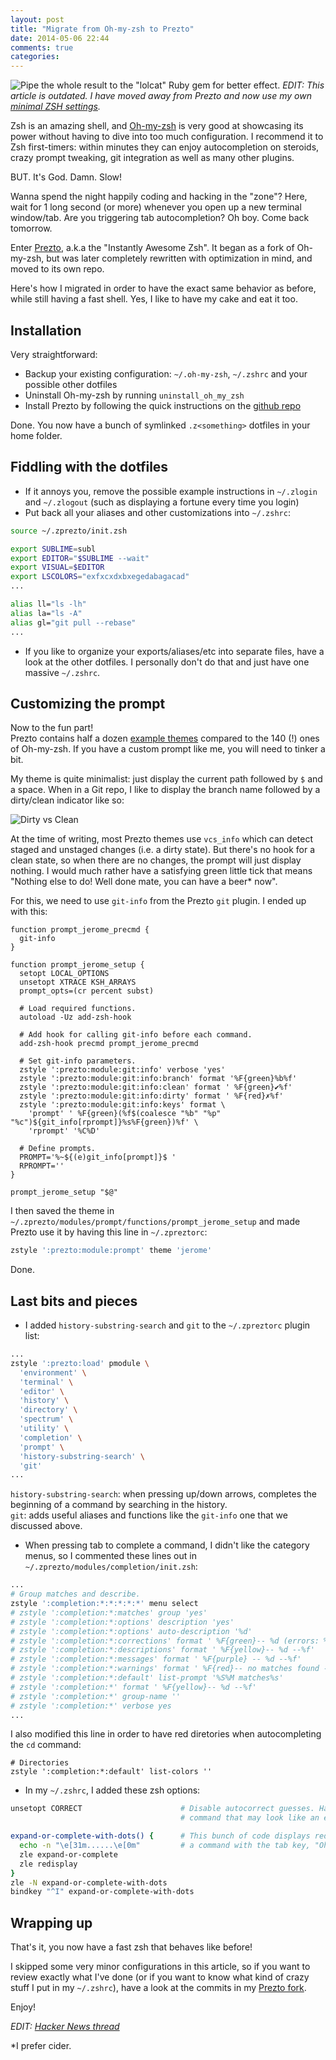 ```yaml
---
layout: post
title: "Migrate from Oh-my-zsh to Prezto"
date: 2014-05-06 22:44
comments: true
categories: 
---
```


<img class="header" src="https://farm6.staticflickr.com/5553/14847770315_4dc2f5c4ef_m.jpg" title= "Pipe the whole result to the &quot;lolcat&quot; Ruby gem for better effect." /> 

<span class="article-only">
<em>
EDIT: This article is outdated. I have moved away from Prezto and now use my own
<a href="https://github.com/jeromedalbert/dotfiles/blob/3e91c7bf8b44b4d989eaab49cc4ca412f7ecbb73/.zshrc">minimal ZSH settings</a>.
</em>
</span>

Zsh is an amazing shell, and
<a href="https://github.com/robbyrussell/oh-my-zsh" target="_blank">Oh-my-zsh</a>
is very good at showcasing its power without having to dive into too much configuration.
I recommend it to Zsh first-timers: within minutes they can enjoy autocompletion on steroids,
crazy prompt tweaking, git integration as well as many other plugins.

BUT. It's God. Damn. Slow!<!--more-->

Wanna spend the night happily coding and hacking in the "zone"?
Here, wait for 1 long second (or more) whenever you open up a new terminal window/tab.
Are you triggering tab autocompletion? Oh boy. Come back tomorrow.

Enter
<a href="https://github.com/sorin-ionescu/prezto" target="_blank">Prezto</a>,
a.k.a the "Instantly Awesome Zsh".
It began as a fork of Oh-my-zsh, but was later completely rewritten with optimization in mind, and moved to its own repo.

Here's how I migrated in order to have the exact same behavior as before, while still having a fast shell.
Yes, I like to have my cake and eat it too.

## Installation

Very straightforward:

- Backup your existing configuration: `~/.oh-my-zsh`, `~/.zshrc` and your possible other dotfiles
- Uninstall Oh-my-zsh by running `uninstall_oh_my_zsh`
- Install Prezto by following the quick instructions on the
  <a href="https://github.com/sorin-ionescu/prezto" target="_blank">github repo</a>

Done. You now have a bunch of symlinked `.z<something>` dotfiles in your home folder.

## Fiddling with the dotfiles

- If it annoys you, remove the possible example instructions in `~/.zlogin` and
  `~/.zlogout` (such as displaying a fortune every time you login)
- Put back all your aliases and other customizations into `~/.zshrc`:

``` sh
source ~/.zprezto/init.zsh

export SUBLIME=subl
export EDITOR="$SUBLIME --wait"
export VISUAL=$EDITOR
export LSCOLORS="exfxcxdxbxegedabagacad"
...

alias ll="ls -lh"
alias la="ls -A"
alias gl="git pull --rebase"
...
```

- If you like to organize your exports/aliases/etc into separate files,
  have a look at the other dotfiles. I personally don't do that and just have one massive `~/.zshrc`.

## Customizing the prompt

Now to the fun part!  
Prezto contains half a dozen
<a href="https://github.com/sorin-ionescu/prezto#themes" target="_blank">example themes</a>
compared to the 140 (!) ones of Oh-my-zsh.
If you have a custom prompt like me, you will need to tinker a bit.

My theme is quite minimalist: just display the current path followed by `$` and a space.
When in a Git repo, I like to display the branch name followed by a dirty/clean indicator like so:

<img src="https://farm6.staticflickr.com/5562/14685304517_58427bb488_o.png"
title="Dirty vs Clean" />

At the time of writing, most Prezto themes use `vcs_info` which can detect staged and unstaged changes (i.e. a dirty state).
But there's no hook for a clean state, so when there are no changes, the prompt will just display nothing.
I would much rather have a satisfying green little tick that means
"Nothing else to do! Well done mate, you can have a beer\* now".

For this, we need to use `git-info` from the Prezto `git` plugin. I ended up with this:

```
function prompt_jerome_precmd {
  git-info
}

function prompt_jerome_setup {
  setopt LOCAL_OPTIONS
  unsetopt XTRACE KSH_ARRAYS
  prompt_opts=(cr percent subst)

  # Load required functions.
  autoload -Uz add-zsh-hook

  # Add hook for calling git-info before each command.
  add-zsh-hook precmd prompt_jerome_precmd

  # Set git-info parameters.
  zstyle ':prezto:module:git:info' verbose 'yes'
  zstyle ':prezto:module:git:info:branch' format '%F{green}%b%f'
  zstyle ':prezto:module:git:info:clean' format ' %F{green}✔%f'
  zstyle ':prezto:module:git:info:dirty' format ' %F{red}✗%f'
  zstyle ':prezto:module:git:info:keys' format \
    'prompt' ' %F{green}(%f$(coalesce "%b" "%p" "%c")${git_info[rprompt]}%s%F{green})%f' \
    'rprompt' '%C%D'

  # Define prompts.
  PROMPT='%~${(e)git_info[prompt]}$ '
  RPROMPT=''
}

prompt_jerome_setup "$@"
```

I then saved the theme in
`~/.zprezto/modules/prompt/functions/prompt_jerome_setup`
and made Prezto use it by having this line in `~/.zpreztorc`:
``` sh
zstyle ':prezto:module:prompt' theme 'jerome'
```

Done.

## Last bits and pieces

- I added `history-substring-search` and `git` to the `~/.zpreztorc` plugin list:
``` sh
...
zstyle ':prezto:load' pmodule \
  'environment' \
  'terminal' \
  'editor' \
  'history' \
  'directory' \
  'spectrum' \
  'utility' \
  'completion' \
  'prompt' \
  'history-substring-search' \
  'git'
...
```

`history-substring-search`: when pressing up/down arrows, completes the beginning of a command by searching in the history.  
`git`: adds useful aliases and functions like the `git-info` one that we discussed above.

- When pressing tab to complete a command, I didn't like the category menus,
  so I commented these lines out in `~/.zprezto/modules/completion/init.zsh`:
```sh
...
# Group matches and describe.
zstyle ':completion:*:*:*:*:*' menu select
# zstyle ':completion:*:matches' group 'yes'
# zstyle ':completion:*:options' description 'yes'
# zstyle ':completion:*:options' auto-description '%d'
# zstyle ':completion:*:corrections' format ' %F{green}-- %d (errors: %e) --%f'
# zstyle ':completion:*:descriptions' format ' %F{yellow}-- %d --%f'
# zstyle ':completion:*:messages' format ' %F{purple} -- %d --%f'
# zstyle ':completion:*:warnings' format ' %F{red}-- no matches found --%f'
# zstyle ':completion:*:default' list-prompt '%S%M matches%s'
# zstyle ':completion:*' format ' %F{yellow}-- %d --%f'
# zstyle ':completion:*' group-name ''
# zstyle ':completion:*' verbose yes
...
```

I also modified this line in order to have red diretories when autocompleting the `cd` command:
```
# Directories
zstyle ':completion:*:default' list-colors ''
```

- In my `~/.zshrc`, I added these zsh options:
```sh
unsetopt CORRECT                      # Disable autocorrect guesses. Happens when typing a wrong
                                      # command that may look like an existing one.

expand-or-complete-with-dots() {      # This bunch of code displays red dots when autocompleting
  echo -n "\e[31m......\e[0m"         # a command with the tab key, "Oh-my-zsh"-style.
  zle expand-or-complete
  zle redisplay
}
zle -N expand-or-complete-with-dots
bindkey "^I" expand-or-complete-with-dots
```

## Wrapping up

That's it, you now have a fast zsh that behaves like before!

I skipped some very minor configurations in this article,
so if you want to review exactly what I've done (or if you want to know what kind of crazy stuff I put in my `~/.zshrc`),
have a look at the commits in my
<a href="https://github.com/jeromedalbert/prezto/commits/master" target="_blank">Prezto fork</a>.

Enjoy!

*EDIT: <a href="https://news.ycombinator.com/item?id=8158707" target="_blank">Hacker News thread</a>*

<div class="references"> *I prefer cider. </div>
